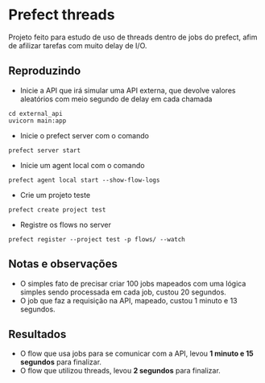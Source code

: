 # Prefect threads

Projeto feito para estudo de uso de threads dentro de jobs do prefect, afim
de afilizar tarefas com muito delay de I/O.

## Reproduzindo

- Inicie a API que irá simular uma API externa, que devolve valores aleatórios
com meio segundo de delay em cada chamada

```
cd external_api
uvicorn main:app
```

- Inicie o prefect server com o comando

```
prefect server start
```

- Inicie um agent local com o comando

```
prefect agent local start --show-flow-logs
```

- Crie um projeto teste

```
prefect create project test
```

- Registre os flows no server

```
prefect register --project test -p flows/ --watch
```

## Notas e observações

- O simples fato de precisar criar 100 jobs mapeados com uma lógica simples
sendo processada em cada job, custou 20 segundos.
- O job que faz a requisição na API, mapeado, custou 1 minuto e 13 segundos.

## Resultados

- O flow que usa jobs para se comunicar com a API, levou **1 minuto e 15 segundos**
para finalizar.
- O flow que utilizou threads, levou **2 segundos** para finalizar.
